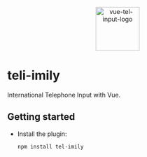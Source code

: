 <p align="center">
<img width="100" alt="vue-tel-input-logo" src="https://iamstevendao.com/vue-tel-input/hero.png"/>
</p>

# teli-imily

International Telephone Input with Vue.


## Getting started

- Install the plugin:

  ```sh
  npm install tel-imily
  ```
